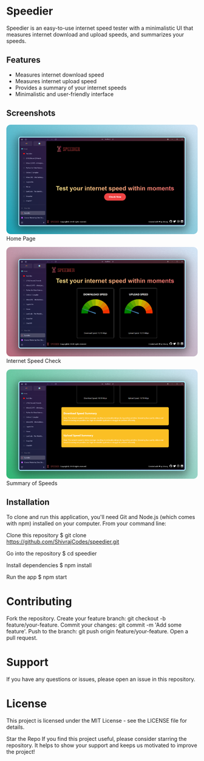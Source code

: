 # Speedier

Speedier is an easy-to-use internet speed tester with a minimalistic UI that measures internet download and upload speeds, and summarizes your speeds.

## Features

- Measures internet download speed
- Measures internet upload speed
- Provides a summary of your internet speeds
- Minimalistic and user-friendly interface

## Screenshots

![Screenshot 1](./ss1.png)
Home Page

![Screenshot 2](./ss2.png)
Internet Speed Check

![Screenshot 3](./ss3.png)
Summary of Speeds

## Installation

To clone and run this application, you'll need Git and Node.js (which comes with npm) installed on your computer. From your command line:

Clone this repository
$ git clone https://github.com/ShivrajCodes/speedier.git

Go into the repository
$ cd speedier

Install dependencies
$ npm install

Run the app
$ npm start

# Contributing
Fork the repository.
Create your feature branch: git checkout -b feature/your-feature.
Commit your changes: git commit -m 'Add some feature'.
Push to the branch: git push origin feature/your-feature.
Open a pull request.
# Support
If you have any questions or issues, please open an issue in this repository.

# License
This project is licensed under the MIT License - see the LICENSE file for details.

Star the Repo
If you find this project useful, please consider starring the repository. It helps to show your support and keeps us motivated to improve the project!

